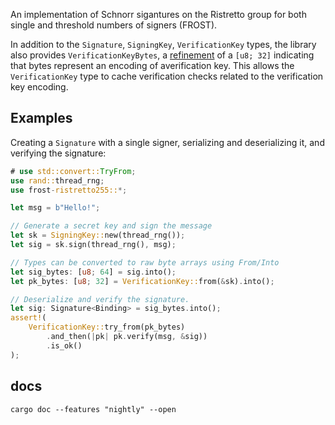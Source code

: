 An implementation of Schnorr sigantures on the Ristretto group for both single and threshold numbers
of signers (FROST).

In addition to the `Signature`, `SigningKey`, `VerificationKey` types, the library also provides
`VerificationKeyBytes`, a [refinement] of a `[u8; 32]` indicating that bytes represent an encoding
of averification key. This allows the `VerificationKey` type to cache verification checks related to
the verification key encoding.

## Examples

Creating a `Signature` with a single signer, serializing and deserializing it, and verifying the
signature:

```rust
# use std::convert::TryFrom;
use rand::thread_rng;
use frost-ristretto255::*;

let msg = b"Hello!";

// Generate a secret key and sign the message
let sk = SigningKey::new(thread_rng());
let sig = sk.sign(thread_rng(), msg);

// Types can be converted to raw byte arrays using From/Into
let sig_bytes: [u8; 64] = sig.into();
let pk_bytes: [u8; 32] = VerificationKey::from(&sk).into();

// Deserialize and verify the signature.
let sig: Signature<Binding> = sig_bytes.into();
assert!(
    VerificationKey::try_from(pk_bytes)
        .and_then(|pk| pk.verify(msg, &sig))
        .is_ok()
);
```

## docs

```shell,no_run
cargo doc --features "nightly" --open
```

[redjubjub]: https://zips.z.cash/protocol/protocol.pdf#concretereddsa
[refinement]: https://en.wikipedia.org/wiki/Refinement_type
